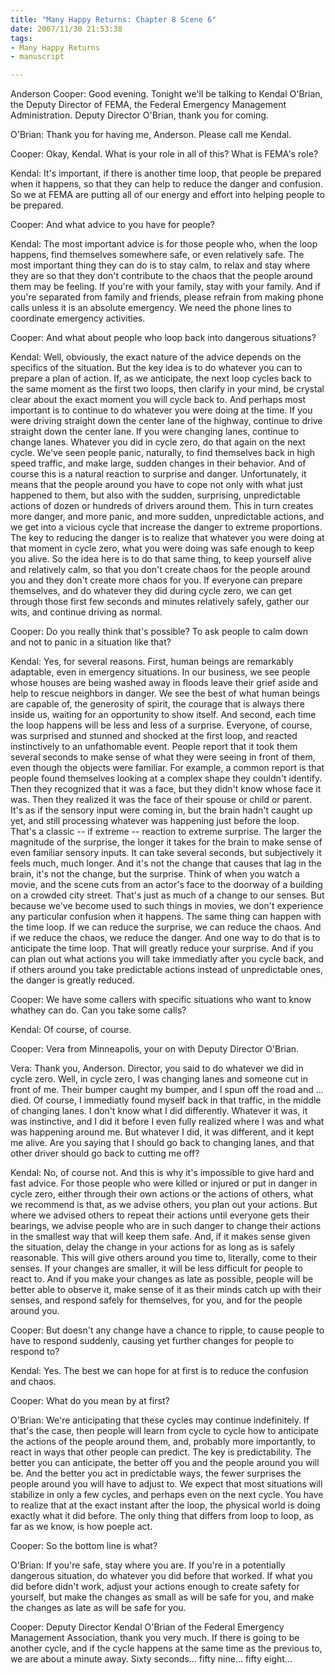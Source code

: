 ```yaml
--- 
title: "Many Happy Returns: Chapter 8 Scene 6"
date: 2007/11/30 21:53:38
tags: 
- Many Happy Returns
- manuscript

---
```


Anderson Cooper:  Good evening.  Tonight we'll be talking to Kendal O'Brian, the Deputy Director of FEMA, the Federal Emergency Management Administration.  Deputy Director O'Brian, thank you for coming.

O'Brian:  Thank you for having me, Anderson.  Please call me Kendal.

Cooper:  Okay, Kendal.  What is your role in all of this?  What is FEMA's role?

Kendal:  It's important, if there is another time loop, that people be prepared when it happens, so that they can help to reduce the danger and confusion.  So we at FEMA are putting all of our energy and effort into helping people to be prepared.

Cooper:  And what advice to you have for people?

Kendal:  The most important advice is for those people who, when the loop happens, find themselves somewhere safe, or even relatively safe.  The most important thing they can do is to stay calm, to relax and stay where they are so that they don't contribute to the chaos that the people around them may be feeling.  If you're with your family, stay with your family.  And if you're separated from family and friends, please refrain from making phone calls unless it is an absolute emergency.  We need the phone lines to coordinate emergency activities.

Cooper:  And what about people who loop back into dangerous situations?

Kendal:  Well, obviously, the exact nature of the advice depends on the specifics of the situation.  But the key idea is to do whatever you can to prepare a plan of action.  If, as we anticipate, the next loop cycles back to the same moment as the first two loops, then clarify in your mind, be crystal clear about the exact moment you will cycle back to.  And perhaps most important is to continue to do whatever you were doing at the time.  If you were driving straight down the center lane of the highway, continue to drive straight down the center lane.  If you were changing lanes, continue to change lanes.  Whatever you did in cycle zero, do that again on the next cycle.  We've seen people panic, naturally, to find themselves back in high speed traffic, and make large, sudden changes in their behavior.  And of course this is a natural reaction to surprise and danger.  Unfortunately, it means that the people around you have to cope not only with what just happened to them, but also with the sudden, surprising, unpredictable actions of dozen or hundreds of drivers around them.  This in turn creates more danger, and more panic, and more sudden, unpredictable actions, and we get into a vicious cycle that increase the danger to extreme proportions.  The key to reducing the danger is to realize that whatever you were doing at that moment in cycle zero, what you were doing was safe enough to keep you alive.  So the idea here is to do that same thing, to keep yourself alive and relatively calm, so that you don't create chaos for the people around you and they don't create more chaos for you.  If everyone can prepare themselves, and do whatever they did during cycle zero, we can get through those first few seconds and minutes relatively safely, gather our wits, and continue driving as normal.

Cooper:  Do you really think that's possible?  To ask people to calm down and not to panic in a situation like that?

Kendal:  Yes, for several reasons.  First, human beings are remarkably adaptable, even in emergency situations.  In our business, we see people whose houses are being washed away in floods leave their grief aside and help to rescue neighbors in danger.  We see the best of what human beings are capable of, the generosity of spirit, the courage that is always there inside us, waiting for an opportunity to show itself.  And second, each time the loop happens will be less and less of a surprise.  Everyone, of course, was surprised and stunned and shocked at the first loop, and reacted instinctively to an unfathomable event.  People report that it took them several seconds to make sense of what they were seeing in front of them, even though the objects were familiar.  For example, a common report is that people found themselves looking at a complex shape they couldn't identify.  Then they recognized that it was a face, but they didn't know whose face it was.  Then they realized it was the face of their spouse or child or parent.  It's as if the sensory input were coming in, but the brain hadn't caught up yet, and still processing whatever was happening just before the loop.  That's a classic -- if extreme -- reaction to extreme surprise.  The larger the magnitude of the surprise, the longer it takes for the brain to make sense of even familiar sensory inputs.  It can take several seconds, but subjectively it feels much, much longer.  And it's not the change that causes that lag in the brain, it's not the change, but the surprise.  Think of when you watch a movie, and the scene cuts from an actor's face to the doorway of a building on a crowded city street.  That's just as much of a change to our senses.  But because we've become used to such things in movies, we don't experience any particular confusion when it happens.  The same thing can happen with the time loop.  If we can reduce the surprise, we can reduce the chaos.  And if we reduce the chaos, we reduce the danger.  And one way to do that is to anticipate the time loop.  That will greatly reduce your surprise.  And if you can plan out what actions you will take immediatly after you cycle back, and if others around you take predictable actions instead of unpredictable ones, the danger is greatly reduced.

Cooper:  We have some callers with specific situations who want to know whathey can do.  Can you take some calls?

Kendal:  Of course, of course.

Cooper:  Vera from Minneapolis, your on with Deputy Director O'Brian.

Vera:  Thank you, Anderson.  Director, you said to do whatever we did in cycle zero.  Well, in cycle zero, I was changing lanes and someone cut in front of me.  Their bumper caught my bumper, and I spun off the road and ... died.  Of course, I immediatly found myself back in that traffic, in the middle of changing lanes.  I don't know what I did differently.  Whatever it was, it was instinctive, and I did it before I even fully realized where I was and what was happening around me.  But whatever I did, it was different, and it kept me alive.  Are you saying that I should go back to changing lanes, and that other driver should go back to cutting me off?

Kendal:  No, of course not.  And this is why it's impossible to give hard and fast advice.  For those people who were killed or injured or put in danger in cycle zero, either through their own actions or the actions of others, what we recommend is that, as we advise others, you plan out  your actions.  But where we advised others to repeat their actions until everyone gets their bearings, we advise people who are in such danger to change their actions in the smallest way that will keep them safe.  And, if it makes sense given the situation, delay the change in your actions for as long as is safely reasonable.  This will give others around you time to, literally, come to their senses.  If your changes are smaller, it will be less difficult for people to react to.  And if you make your changes as late as possible, people will be better able to observe it, make sense of it as their minds catch up with their senses, and respond safely for themselves, for you, and for the people around you.

Cooper:  But doesn't any change have a chance to ripple, to cause people to have to respond suddenly, causing yet further changes for people to respond to?

Kendal:  Yes.  The best we can hope for at first is to reduce the confusion and chaos.

Cooper:  What do you mean by at first?

O'Brian:  We're anticipating that these cycles may continue indefinitely.  If that's the case, then people will learn from cycle to cycle how to anticipate the actions of the people around them, and, probably more importantly, to react in ways that other people can predict.  The key is predictability.  The better you can anticipate, the better off you and the people around you will be.  And the better you act in predictable ways, the fewer surprises the people around you will have to adjust to.  We expect that most situations will stabilize in only a few cycles, and perhaps even on the next cycle.  You have to realize that at the exact instant after the loop, the physical world is doing exactly what it did before.  The only thing that differs from loop to loop, as far as we know, is how poeple act.

Cooper:  So the bottom line is what?

O'Brian:  If you're safe, stay where you are.  If you're in a potentially dangerous situation, do whatever you did before that worked.  If what you did before didn't work, adjust your actions enough to create safety for yourself, but make the changes as small as will be safe for you, and make the changes as late as will be safe for you.

Cooper:  Deputy Director Kendal O'Brian of the Federal Emergency Management Association, thank you very much.  If there is going to be another cycle, and if the cycle happens at the same time as the previous to, we are about a minute away.  Sixty seconds...  fifty nine... fifty eight...
